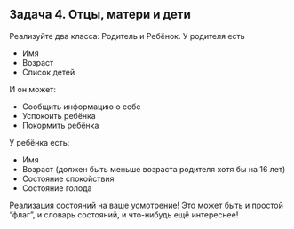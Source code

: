 ## Задача 4. Отцы, матери и дети
Реализуйте два класса: Родитель и Ребёнок. У родителя есть
- Имя
- Возраст
- Список детей

И он может:
- Сообщить информацию о себе
- Успокоить ребёнка
- Покормить ребёнка

У ребёнка есть:
- Имя
- Возраст (должен быть меньше возраста родителя хотя бы на 16 лет)
- Состояние спокойствия
- Состояние голода

Реализация состояний на ваше усмотрение! Это может быть и простой “флаг”, и словарь состояний, и что-нибудь ещё интереснее!
